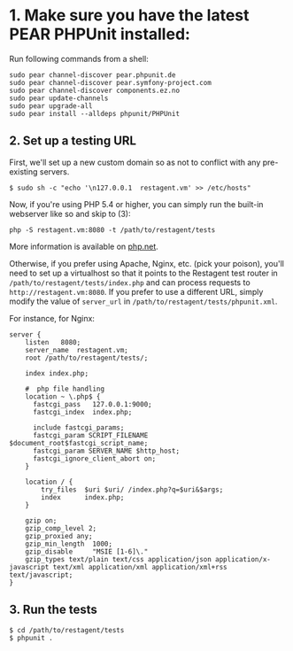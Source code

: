 # 1. Make sure you have the latest PEAR PHPUnit installed:

Run following commands from a shell:

```
sudo pear channel-discover pear.phpunit.de
sudo pear channel-discover pear.symfony-project.com
sudo pear channel-discover components.ez.no
sudo pear update-channels
sudo pear upgrade-all
sudo pear install --alldeps phpunit/PHPUnit
```

## 2. Set up a testing URL

First, we'll set up a new custom domain so as not to conflict with any pre-existing servers.

```
$ sudo sh -c "echo '\n127.0.0.1  restagent.vm' >> /etc/hosts"
```

Now, if you're using PHP 5.4 or higher, you can simply run the built-in webserver like so and skip to (3): 
```
php -S restagent.vm:8080 -t /path/to/restagent/tests
```
More information is available on [php.net](http://php.net/manual/en/features.commandline.webserver.php).

Otherwise, if you prefer using Apache, Nginx, etc. (pick your poison), you'll need to set up a virtualhost 
so that it points to the Restagent test router in `/path/to/restagent/tests/index.php` and can process requests to 
`http://restagent.vm:8080`. If you prefer to use a different URL, simply modify the value of `server_url` 
in `/path/to/restagent/tests/phpunit.xml`.

For instance, for Nginx:
```
server {
    listen   8080;
    server_name  restagent.vm;
    root /path/to/restagent/tests/;

    index index.php;

    #  php file handling
    location ~ \.php$ {
      fastcgi_pass   127.0.0.1:9000;
      fastcgi_index  index.php;

      include fastcgi_params;
      fastcgi_param SCRIPT_FILENAME $document_root$fastcgi_script_name;
      fastcgi_param SERVER_NAME $http_host;
      fastcgi_ignore_client_abort on;
    }

    location / {
        try_files  $uri $uri/ /index.php?q=$uri&$args;
        index      index.php;
    }

    gzip on;
    gzip_comp_level 2;
    gzip_proxied any;
    gzip_min_length  1000;
    gzip_disable     "MSIE [1-6]\."
    gzip_types text/plain text/css application/json application/x-javascript text/xml application/xml application/xml+rss text/javascript;
}
```

## 3. Run the tests
```
$ cd /path/to/restagent/tests
$ phpunit . 
```